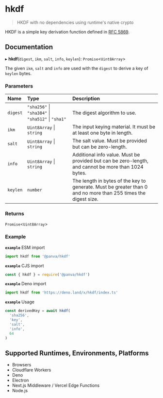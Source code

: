 # hkdf

> HKDF with no dependencies using runtime's native crypto

HKDF is a simple key derivation function defined in [RFC 5869][].

## Documentation

▸ **hkdf**(`digest`, `ikm`, `salt`, `info`, `keylen`): `Promise`<`Uint8Array`\>

The given `ikm`, `salt` and `info` are used with the `digest` to derive a key of `keylen` bytes.

### Parameters

| Name | Type | Description |
| :------ | :------ | :------ |
| `digest` | ``"sha256"`` \| ``"sha384"`` \| ``"sha512"`` \| ``"sha1"`` | The digest algorithm to use. |
| `ikm` | `Uint8Array` \| `string` | The input keying material. It must be at least one byte in length. |
| `salt` | `Uint8Array` \| `string` | The salt value. Must be provided but can be zero-length. |
| `info` | `Uint8Array` \| `string` | Additional info value. Must be provided but can be zero-length, and cannot be more than 1024 bytes. |
| `keylen` | `number` | The length in bytes of the key to generate. Must be greater than 0 and no more than 255 times the digest size. |

### Returns

`Promise`<`Uint8Array`\>

### Example

**`example`** ESM import
```js
import hkdf from '@panva/hkdf'
```

**`example`** CJS import
```js
const { hkdf } = require('@panva/hkdf')
```

**`example`** Deno import
```js
import hkdf from 'https://deno.land/x/hkdf/index.ts'
```

**`example`** Usage
```js
const derivedKey = await hkdf(
  'sha256',
  'key',
  'salt',
  'info',
  64
)
```

## Supported Runtimes, Environments, Platforms

- Browsers
- Cloudflare Workers
- Deno
- Electron
- Next.js Middleware / Vercel Edge Functions
- Node.js

[RFC 5869]: https://www.rfc-editor.org/rfc/rfc5869.html
